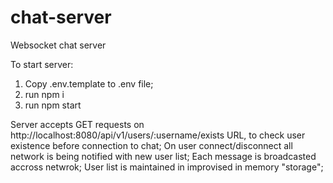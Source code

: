 # chat-server
Websocket chat server

To start server: 
1. Copy .env.template to .env file;
2. run npm i
3. run npm start

Server accepts GET requests on http://localhost:8080/api/v1/users/:username/exists URL, to check user existence before connection to chat;
On user connect/disconnect all network is being notified with new user list;
Each message is broadcasted accross netwrok;
User list is maintained in improvised in memory "storage";